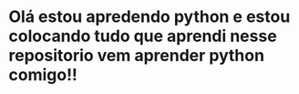 # Olá estou apredendo python e estou colocando tudo que aprendi nesse repositorio vem aprender python comigo!!